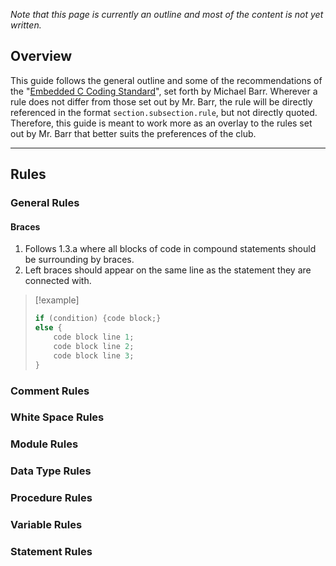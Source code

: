 
*Note that this page is currently an outline and most of the content is not yet written.*

## Overview
This guide follows the general outline and some of the recommendations of the "[Embedded C Coding Standard](https://barrgroup.com/embedded-systems/books/embedded-c-coding-standard)", set forth by Michael Barr. Wherever a rule does not differ from those set out by Mr. Barr, the rule will be directly referenced in the format ```section.subsection.rule```, but not directly quoted. Therefore, this guide is meant to work more as an overlay to the rules set out by Mr. Barr that better suits the preferences of the club.

---

## Rules

### General Rules
#### Braces
1. Follows 1.3.a where all blocks of code in compound statements should be surrounding by braces.
2. Left braces should appear on the same line as the statement they are connected with.
> [!example]
> ```c
> if (condition) {code block;}
> else {
>     code block line 1;
>     code block line 2;
>     code block line 3;
> }
> ```

### Comment Rules

### White Space Rules

### Module Rules

### Data Type Rules

### Procedure Rules

### Variable Rules

### Statement Rules